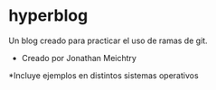 # hyperblog
Un blog creado para practicar el uso de ramas de git.

* Creado por Jonathan Meichtry

*Incluye ejemplos en distintos sistemas operativos